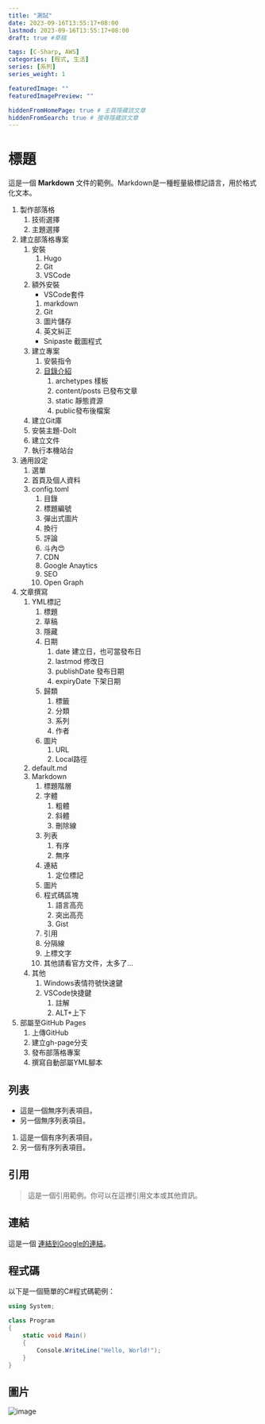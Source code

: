 ```yaml
---
title: "測試"
date: 2023-09-16T13:55:17+08:00
lastmod: 2023-09-16T13:55:17+08:00
draft: true #草稿

tags: [C-Sharp, AWS]
categories: [程式, 生活]
series: [系列]
series_weight: 1

featuredImage: ""
featuredImagePreview: ""

hiddenFromHomePage: true # 主頁隱藏該文章
hiddenFromSearch: true # 搜尋隱藏該文章
---
```


# 標題

這是一個 **Markdown** 文件的範例。Markdown是一種輕量級標記語言，用於格式化文本。

1. 製作部落格
   1. 技術選擇
   2. 主題選擇
2. 建立部落格專案
   1. 安裝
      1. Hugo
      2. Git
      3. VSCode
   2. 額外安裝
      * VSCode套件
      1. markdown
      2. Git
      3. 圖片儲存
      4. 英文糾正
      * Snipaste 截圖程式
   3. 建立專案
      1. 安裝指令
      2. [目錄介紹](https://ithelp.ithome.com.tw/articles/10239053)
         1. archetypes 樣板
         2. content/posts 已發布文章
         3. static 靜態資源
         4. public發布後檔案
   4. 建立Git庫
   5. 安裝主題-DoIt
   6. 建立文件
   7. 執行本機站台
3. 通用設定
   1. 選單
   2. 首頁及個人資料
   3. config.toml
      1. 目錄
      2. 標題編號
      3. 彈出式圖片
      4. 換行
      5. 評論
      6. 斗內😍
      7. CDN
      8. Google Anaytics
      9. SEO
      10. Open Graph
4. 文章撰寫
   1. YML標記
      1. 標題
      2. 草稿
      3. 隱藏
      4. 日期
         1. date 建立日，也可當發布日
         2. lastmod 修改日
         3. publishDate 發布日期
         4. expiryDate 下架日期
      5. 歸類
         1. 標籤
         2. 分類
         3. 系列
         4. 作者
      6. 圖片
         1. URL
         2. Local路徑
   2. default.md
   3. Markdown
      1. 標題階層
      2. 字體
         1. 粗體
         2. 斜體
         3. 刪除線
      3. 列表
         1. 有序
         2. 無序
      4. 連結
         1. 定位標記
      5. 圖片
      6. 程式碼區塊
         1. 語言高亮
         2. 突出高亮
         3. Gist
      7. 引用
      8. 分隔線
      9. 上標文字
      10. 其他請看官方文件，太多了...
   4. 其他
      1. Windows表情符號快速鍵
      2. VSCode快捷鍵
         1. 註解
         2. ALT+上下
5. 部屬至GitHub Pages
   1. 上傳GitHub
   2. 建立gh-page分支
   3. 發布部落格專案
   4. 撰寫自動部屬YML腳本

## 列表

- 這是一個無序列表項目。
- 另一個無序列表項目。

1. 這是一個有序列表項目。
2. 另一個有序列表項目。

## 引用

> 這是一個引用範例。你可以在這裡引用文本或其他資訊。

## 連結

這是一個 [連結到Google的連結](https://www.google.com/)。

## 程式碼

以下是一個簡單的C#程式碼範例：

<!-- ```csharp {path="layouts/partials/head.html", hl_lines="2-4",linenostart=2} -->
```c# {path="layouts/partials/head.html",hl_lines=[3,"5-7"]}
using System;

class Program
{
    static void Main()
    {
        Console.WriteLine("Hello, World!");
    }
}
```

## 圖片

![image](/image.png)
